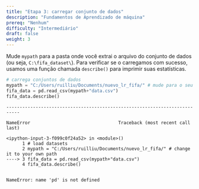 ```yaml
---
title: "Etapa 3: carregar conjunto de dados"
description: "Fundamentos de Aprendizado de máquina"
prereq: "Nenhum"
difficulty: "Intermediário"
draft: false
weight: 3
---
```


Mude `mypath` para a pasta onde você extrai o arquivo do conjunto de dados (ou seja, `C:\fifa_dataset\`). Para verificar se o carregamos com sucesso, usamos uma função chamada `describe()` para imprimir suas estatísticas.


```python
# carrega conjuntos de dados
mypath = "C:/Users/ruilliu/Documents/nuevo_lr_fifa/" # mude para o seu próprio caminho
fifa_data = pd.read_csv(mypath+"data.csv")
fifa_data.describe()
```

    ---------------------------------------------------------------------------

    NameError                                 Traceback (most recent call last)

    <ipython-input-3-f099c0f24a52> in <module>()
          1 # load datasets
          2 mypath = "C:/Users/ruilliu/Documents/nuevo_lr_fifa/" # change it to your own path
    ----> 3 fifa_data = pd.read_csv(mypath+"data.csv")
          4 fifa_data.describe()
    

    NameError: name 'pd' is not defined